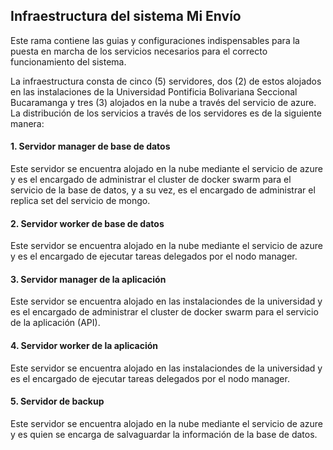 ## Infraestructura del sistema Mi Envío

Este rama contiene las guias y configuraciones indispensables para la puesta en marcha de los servicios necesarios para el correcto funcionamiento del sistema.

La infraestructura consta de cinco (5) servidores, dos (2) de estos alojados en las instalaciones de la Universidad Pontificia Bolivariana Seccional Bucaramanga y tres (3) alojados en la nube a través del servicio de azure. La distribución de los servicios a través de los servidores es de la siguiente manera:

#### 1.  Servidor manager de base de datos
Este servidor se encuentra alojado en la nube mediante el servicio de azure y es el encargado de administrar el cluster de docker swarm para el servicio de la base de datos, y a su vez, es el encargado de administrar el replica set del servicio de mongo.

#### 2.  Servidor worker de base de datos
Este servidor se encuentra alojado en la nube mediante el servicio de azure y es el encargado de ejecutar tareas delegados por el nodo manager.

#### 3.  Servidor manager de la aplicación
Este servidor se encuentra alojado en las instalaciondes de la universidad y es el encargado de administrar el cluster de docker swarm para el servicio de la aplicación (API).

#### 4.  Servidor worker de la aplicación
Este servidor se encuentra alojado en las instalaciondes de la universidad  y es el encargado de ejecutar tareas delegados por el nodo manager.

#### 5.  Servidor de backup

Este servidor se encuentra alojado en la nube mediante el servicio de azure y es quien se encarga de salvaguardar la información de la base de datos.